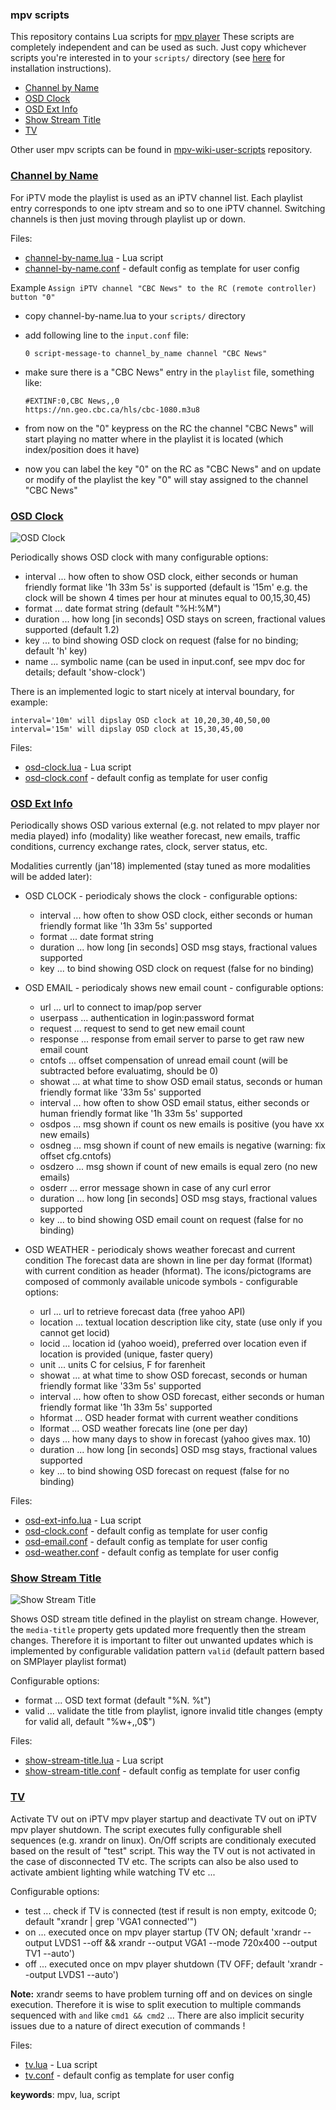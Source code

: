### mpv scripts

This repository contains Lua scripts for [mpv player](https://github.com/mpv-player/mpv "GitHub project") 
These scripts are completely independent and can be used as such. Just copy whichever scripts you're interested 
in to your `scripts/` directory (see [here](https://mpv.io/manual/master/#lua-scripting) for installation instructions).

* [Channel by Name](#channel-by-name)
* [OSD Clock](#osd-clock)
* [OSD Ext Info](#osd-ext-info)
* [Show Stream Title](#show-stream-title)
* [TV](#tv)

Other user mpv scripts can be found in [mpv-wiki-user-scripts](https://github.com/mpv-player/mpv/wiki/User-Scripts "mpv scripts") repository.

### [Channel by Name](channel-by-name.lua)

For iPTV mode the playlist is used as an iPTV channel list. Each playlist entry corresponds to one iptv stream and so to one iPTV channel. 
Switching channels is then just moving through playlist up or down.

Files:
* [channel-by-name.lua](channel-by-name.lua) - Lua script
* [channel-by-name.conf](channel-by-name.conf) - default config as template for user config

Example `Assign iPTV channel "CBC News" to the RC (remote controller) button "0"`

* copy channel-by-name.lua to your `scripts/` directory
* add following line to the `input.conf` file:

    ```
    0 script-message-to channel_by_name channel "CBC News"
    ```

* make sure there is a "CBC News" entry in the `playlist` file, something like:

    ```
    #EXTINF:0,CBC News,,0
    https://nn.geo.cbc.ca/hls/cbc-1080.m3u8
    ```
    
* from now on the "0" keypress on the RC the channel "CBC News" will start playing no matter where in the playlist it is located 
(which index/position does it have)

* now you can label the key "0" on the RC as "CBC News" and on update or modify of the playlist the key "0" will stay assigned 
to the channel "CBC News"

### [OSD Clock](osd-clock.lua)

![OSD Clock](../screenshots/osd-clock.jpg)

Periodically shows OSD clock with many configurable options:
* interval ... how often to show OSD clock, either seconds or human friendly format like '1h 33m 5s' is supported (default 
is '15m' e.g. the clock will be shown 4 times per hour at minutes equal to 00,15,30,45)
* format   ... date format string (default "%H:%M")
* duration ... how long [in seconds] OSD stays on screen, fractional values supported (default 1.2)
* key      ... to bind showing OSD clock on request (false for no binding; default 'h' key)
* name     ... symbolic name (can be used in input.conf, see mpv doc for details; default 'show-clock')

There is an implemented logic to start nicely at interval boundary, for example:
    
    interval='10m' will dipslay OSD clock at 10,20,30,40,50,00
    interval='15m' will dipslay OSD clock at 15,30,45,00
    
Files:
* [osd-clock.lua](osd-clock.lua) - Lua script
* [osd-clock.conf](osd-clock.conf) - default config as template for user config

### [OSD Ext Info](osd-ext-info.lua)

Periodically shows OSD various external (e.g. not related to mpv player nor media played) info (modality) like weather 
forecast, new emails, traffic conditions, currency exchange rates, clock, server status, etc.

Modalities currently (jan'18) implemented (stay tuned as more modalities will be added later):
* OSD CLOCK - periodicaly shows the clock - configurable options:
  * interval ... how often to show OSD clock, either seconds or human friendly format like '1h 33m 5s' supported
  * format   ... date format string
  * duration ... how long [in seconds] OSD msg stays, fractional values supported
  * key      ... to bind showing OSD clock on request (false for no binding)

* OSD EMAIL - periodicaly shows new email count - configurable options:
  * url      ... url to connect to imap/pop server
  * userpass ... authentication in login:password format
  * request  ... request to send to get new email count
  * response ... response from email server to parse to get raw new email count
  * cntofs   ... offset compensation of unread email count (will be subtracted before evaluatimg, should be 0)
  * showat   ... at what time to show OSD email status, seconds or human friendly format like '33m 5s' supported
  * interval ... how often to show OSD email status, either seconds or human friendly format like '1h 33m 5s' supported
  * osdpos   ... msg shown if count os new emails is positive (you have xx new emails)
  * osdneg   ... msg shown if count of new emails is negative (warning: fix offset cfg.cntofs)
  * osdzero  ... msg shown if count of new emails is equal zero (no new emails)
  * osderr   ... error message shown in case of any curl error
  * duration ... how long [in seconds] OSD msg stays, fractional values supported
  * key      ... to bind showing OSD email count on request (false for no binding)

* OSD WEATHER - periodicaly shows weather forecast and current condition
  The forecast data are shown in line per day format (lformat) with current condition as header (hformat).
  The icons/pictograms are composed of commonly available unicode symbols - configurable options:
  * url      ... url to retrieve forecast data (free yahoo API)
  * location ... textual location description like city, state (use only if you cannot get locid)
  * locid    ... location id (yahoo woeid), preferred over location even if location is provided (unique, faster query)
  * unit     ... units C for celsius, F for farenheit
  * showat   ... at what time to show OSD forecast, seconds or human friendly format like '33m 5s' supported
  * interval ... how often to show OSD forecast, either seconds or human friendly format like '1h 33m 5s' supported
  * hformat  ... OSD header format with current weather conditions
  * lformat  ... OSD weather forecats line (one per day)
  * days     ... how many days to show in forecast (yahoo gives max. 10)
  * duration ... how long [in seconds] OSD msg stays, fractional values supported
  * key      ... to bind showing OSD forecast on request (false for no binding)

Files:
* [osd-ext-info.lua](osd-ext-info.lua) - Lua script
* [osd-clock.conf](osd-clock.conf) - default config as template for user config
* [osd-email.conf](osd-email.conf) - default config as template for user config
* [osd-weather.conf](osd-weather.conf) - default config as template for user config

### [Show Stream Title](show-stream-title.lua)

![Show Stream Title](../screenshots/show-stream-title.jpg)

Shows OSD stream title defined in the playlist on stream change. However, the `media-title` property
gets updated more frequently then the stream changes. Therefore it is important to filter out unwanted updates
which is implemented by configurable validation pattern `valid` (default pattern based on SMPlayer playlist format)

Configurable options:    
* format ... OSD text format (default "%N. %t")
* valid  ... validate the title from playlist, ignore invalid title changes (empty for valid all, default "%w+,,0$")

Files:
* [show-stream-title.lua](osd-clock.lua) - Lua script
* [show-stream-title.conf](osd-clock.conf) - default config as template for user config

### [TV](tv.lua)

Activate TV out on iPTV mpv player startup and deactivate TV out on iPTV mpv player shutdown. 
The script executes fully configurable shell sequences (e.g. xrandr on linux). On/Off scripts
are conditionaly executed based on the result of "test" script. This way the TV out is not activated
in the case of disconnected TV etc. The scripts can also be also used to activate ambient lighting while watching TV etc ...

Configurable options:
* test ... check if TV is connected (test if result is non empty, exitcode 0; default "xrandr | grep 'VGA1 connected'")
* on   ... executed once on mpv player startup  (TV ON;  default 'xrandr --output LVDS1 --off && xrandr --output VGA1 --mode 720x400 --output TV1 --auto')
* off  ... executed once on mpv player shutdown (TV OFF; default 'xrandr --output LVDS1 --auto')

**Note:**
xrandr seems to have problem turning off and on devices on single execution. Therefore it is wise to 
split execution to multiple commands sequenced with `and` like `cmd1 && cmd2` ...
There are also implicit security issues due to a nature of direct execution of commands !

Files:
* [tv.lua](tv.lua) - Lua script
* [tv.conf](tv.conf) - default config as template for user config

**keywords**: mpv, lua, script

